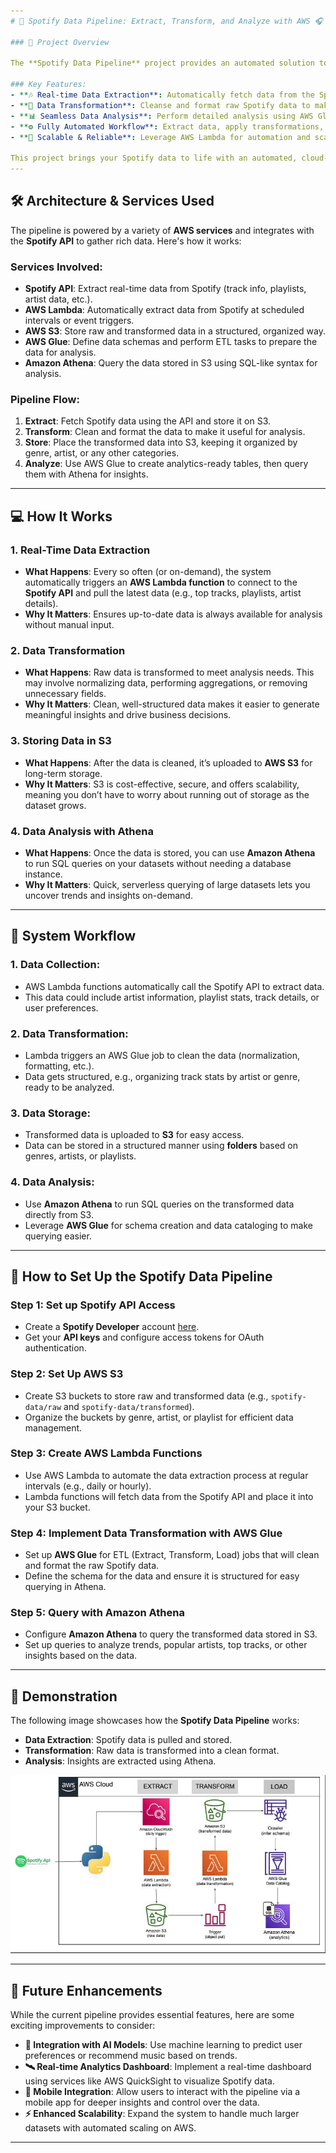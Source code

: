 ```yaml
---
# 🌟 Spotify Data Pipeline: Extract, Transform, and Analyze with AWS 🎧

### 🚗 Project Overview

The **Spotify Data Pipeline** project provides an automated solution to **extract**, **transform**, and **analyze** Spotify data in a scalable, reliable way using AWS services.

### Key Features:
- **🎶 Real-time Data Extraction**: Automatically fetch data from the Spotify API (e.g., track details, artist stats, playlist information).
- **🔄 Data Transformation**: Cleanse and format raw Spotify data to make it analysis-ready.
- **📊 Seamless Data Analysis**: Perform detailed analysis using AWS Glue and Athena on transformed data stored in S3.
- **⚙️ Fully Automated Workflow**: Extract data, apply transformations, and store it in an organized manner with minimal manual intervention.
- **📱 Scalable & Reliable**: Leverage AWS Lambda for automation and scalability without worrying about server management.

This project brings your Spotify data to life with an automated, cloud-native solution for valuable insights and analytics.
---
```


## 🛠️ Architecture & Services Used

The pipeline is powered by a variety of **AWS services** and integrates with the **Spotify API** to gather rich data. Here's how it works:

### **Services Involved**:
- **Spotify API**: Extract real-time data from Spotify (track info, playlists, artist data, etc.).
- **AWS Lambda**: Automatically extract data from Spotify at scheduled intervals or event triggers.
- **AWS S3**: Store raw and transformed data in a structured, organized way.
- **AWS Glue**: Define data schemas and perform ETL tasks to prepare the data for analysis.
- **Amazon Athena**: Query the data stored in S3 using SQL-like syntax for analysis.

### **Pipeline Flow**:
1. **Extract**: Fetch Spotify data using the API and store it on S3.
2. **Transform**: Clean and format the data to make it useful for analysis.
3. **Store**: Place the transformed data into S3, keeping it organized by genre, artist, or any other categories.
4. **Analyze**: Use AWS Glue to create analytics-ready tables, then query them with Athena for insights.

---

## 💻 How It Works

### **1. Real-Time Data Extraction**
- **What Happens**: Every so often (or on-demand), the system automatically triggers an **AWS Lambda function** to connect to the **Spotify API** and pull the latest data (e.g., top tracks, playlists, artist details).
- **Why It Matters**: Ensures up-to-date data is always available for analysis without manual input.

### **2. Data Transformation**
- **What Happens**: Raw data is transformed to meet analysis needs. This may involve normalizing data, performing aggregations, or removing unnecessary fields.
- **Why It Matters**: Clean, well-structured data makes it easier to generate meaningful insights and drive business decisions.

### **3. Storing Data in S3**
- **What Happens**: After the data is cleaned, it’s uploaded to **AWS S3** for long-term storage.
- **Why It Matters**: S3 is cost-effective, secure, and offers scalability, meaning you don’t have to worry about running out of storage as the dataset grows.

### **4. Data Analysis with Athena**
- **What Happens**: Once the data is stored, you can use **Amazon Athena** to run SQL queries on your datasets without needing a database instance.
- **Why It Matters**: Quick, serverless querying of large datasets lets you uncover trends and insights on-demand.

---

## 🔧 System Workflow

### **1. Data Collection**:
- AWS Lambda functions automatically call the Spotify API to extract data.
- This data could include artist information, playlist stats, track details, or user preferences.
  
### **2. Data Transformation**:
- Lambda triggers an AWS Glue job to clean the data (normalization, formatting, etc.).
- Data gets structured, e.g., organizing track stats by artist or genre, ready to be analyzed.

### **3. Data Storage**:
- Transformed data is uploaded to **S3** for easy access.
- Data can be stored in a structured manner using **folders** based on genres, artists, or playlists.

### **4. Data Analysis**:
- Use **Amazon Athena** to run SQL queries on the transformed data directly from S3.
- Leverage **AWS Glue** for schema creation and data cataloging to make querying easier.

---

## 🔄 How to Set Up the Spotify Data Pipeline

### **Step 1: Set up Spotify API Access**
- Create a **Spotify Developer** account [here](https://developer.spotify.com/).
- Get your **API keys** and configure access tokens for OAuth authentication.

### **Step 2: Set Up AWS S3**
- Create S3 buckets to store raw and transformed data (e.g., `spotify-data/raw` and `spotify-data/transformed`).
- Organize the buckets by genre, artist, or playlist for efficient data management.

### **Step 3: Create AWS Lambda Functions**
- Use AWS Lambda to automate the data extraction process at regular intervals (e.g., daily or hourly).
- Lambda functions will fetch data from the Spotify API and place it into your S3 bucket.

### **Step 4: Implement Data Transformation with AWS Glue**
- Set up **AWS Glue** for ETL (Extract, Transform, Load) jobs that will clean and format the raw Spotify data.
- Define the schema for the data and ensure it is structured for easy querying in Athena.

### **Step 5: Query with Amazon Athena**
- Configure **Amazon Athena** to query the transformed data stored in S3.
- Set up queries to analyze trends, popular artists, top tracks, or other insights based on the data.

---

## 🎯 Demonstration

The following image showcases how the **Spotify Data Pipeline** works:

- **Data Extraction**: Spotify data is pulled and stored.
- **Transformation**: Raw data is transformed into a clean format.
- **Analysis**: Insights are extracted using Athena.

![Spotify Data Pipeline Workflow](Spotify/spotify-data-pipeline.png)

---

## 🚀 Future Enhancements

While the current pipeline provides essential features, here are some exciting improvements to consider:

- **🔗 Integration with AI Models**: Use machine learning to predict user preferences or recommend music based on trends.
- **🛰️ Real-time Analytics Dashboard**: Implement a real-time dashboard using services like AWS QuickSight to visualize Spotify data.
- **📱 Mobile Integration**: Allow users to interact with the pipeline via a mobile app for deeper insights and control over the data.
- **⚡ Enhanced Scalability**: Expand the system to handle much larger datasets with automated scaling on AWS.

---
